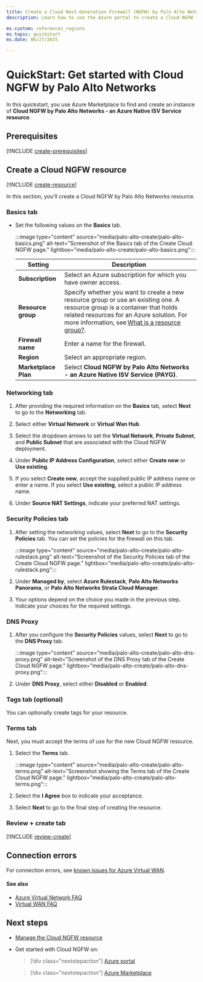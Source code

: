 ```yaml
---
title: Create a Cloud Next-Generation Firewall (NGFW) by Palo Alto Networks
description: Learn how to use the Azure portal to create a Cloud NGFW (Next-Generation Firewall) by Palo Alto Networks.

ms.custom: references_regions
ms.topic: quickstart
ms.date: 06/27/2025

---
```


# QuickStart: Get started with Cloud NGFW by Palo Alto Networks

In this quickstart, you use Azure Marketplace to find and create an instance of  **Cloud NGFW by Palo Alto Networks - an Azure Native ISV Service resource**.

## Prerequisites

[!INCLUDE [create-prerequisites](../includes/create-prerequisites.md)]

## Create a Cloud NGFW resource

[!INCLUDE [create-resource](../includes/create-resource.md)]

In this section, you'll create a Cloud NGFW by Palo Alto Networks resource.

### Basics tab

- Set the following values on the **Basics** tab.

   :::image type="content" source="media/palo-alto-create/palo-alto-basics.png" alt-text="Screenshot of the Basics tab of the Create Cloud NGFW page." lightbox="media/palo-alto-create/palo-alto-basics.png":::

   | Setting  | Description |
   |---------|---------|
   | **Subscription**  | Select an Azure subscription for which you have owner access. |
   | **Resource group**     | Specify whether you want to create a new resource group or use an existing one. A resource group is a container that holds related resources for an Azure solution. For more information, see [What is a resource group?](../../azure-resource-manager/management/manage-resource-groups-portal.md#what-is-a-resource-group). |
   | **Firewall name**  | Enter a name for the firewall. |
   | **Region** | Select an appropriate region. |
   | **Marketplace Plan**     | Select **Cloud NGFW by Palo Alto Networks - an Azure Native ISV Service (PAYG)**. |

### Networking tab

1. After providing the required information on the **Basics** tab, select **Next** to go to the **Networking** tab. 

1. Select either **Virtual Network** or **Virtual Wan Hub**.

1. Select the dropdown arrows to set the **Virtual Network**, **Private Subnet**, and **Public Subnet** that are associated with the Cloud NGFW deployment.

1. Under **Public IP Address Configuration**,  select either **Create new** or **Use existing**. 

1. If you select **Create new**, accept the supplied public IP address name or enter a name. If you select **Use existing**, select a public IP address name.

1. Under **Source NAT Settings**, indicate your preferred NAT settings.

### Security Policies tab

1. After setting the networking values, select **Next** to go to the **Security Policies** tab. You can set the policies for the firewall on this tab.

   :::image type="content" source="media/palo-alto-create/palo-alto-rulestack.png" alt-text="Screenshot of the Security Policies tab of the Create Cloud NGFW page." lightbox="media/palo-alto-create/palo-alto-rulestack.png":::

1. Under **Managed by**, select **Azure Rulestack**, **Palo Alto Networks Panorama**, or **Palo Alto Networks Strata Cloud Manager**.

1. Your options depend on the choice you made in the previous step. Indicate your choices for the required settings.

### DNS Proxy

1. After you configure the **Security Policies** values, select **Next** to go to the **DNS Proxy** tab.

   :::image type="content" source="media/palo-alto-create/palo-alto-dns-proxy.png" alt-text="Screenshot of the DNS Proxy tab of the Create Cloud NGFW page." lightbox="media/palo-alto-create/palo-alto-dns-proxy.png":::

1. Under **DNS Proxy**, select either **Disabled** or **Enabled**.

### Tags tab (optional)

You can optionally create tags for your resource. 

### Terms tab

Next, you must accept the terms of use for the new Cloud NGFW resource.

1. Select the **Terms** tab.

   :::image type="content" source="media/palo-alto-create/palo-alto-terms.png" alt-text="Screenshot showing the Terms tab of the Create Cloud NGFW page." lightbox="media/palo-alto-create/palo-alto-terms.png":::

1. Select the **I Agree** box to indicate your acceptance.
1. Select **Next** to go to the final step of creating the resource.

### Review + create tab

[!INCLUDE [review-create](../includes/review-create.md)]

## Connection errors
 
For connection errors, see [known issues for Azure Virtual WAN](../../virtual-wan/whats-new.md#known-issues).
 
#### See also
 
- [Azure Virtual Network FAQ](../../virtual-network/virtual-networks-faq.md)
- [Virtual WAN FAQ](../../virtual-wan/virtual-wan-faq.md)

## Next steps

- [Manage the Cloud NGFW resource](manage.md)

- Get started with Cloud NGFW on:

  > [!div class="nextstepaction"]
  > [Azure portal](https://portal.azure.com/#view/HubsExtension/BrowseResource/resourceType/PaloAltoNetworks.Cloudngfw%2Ffirewalls)

  > [!div class="nextstepaction"]
  > [Azure Marketplace](https://azuremarketplace.microsoft.com/marketplace/apps/paloaltonetworks.pan_swfw_cloud_ngfw?tab=Overview)
